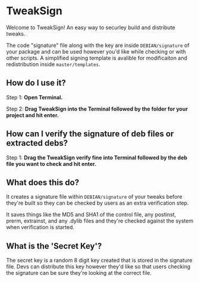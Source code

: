 # TweakSign

Welcome to TweakSign! An easy way to securley build and distribute tweaks.

The code "signature" file along with the key are inside `DEBIAN/signature` of your package and can be used however you'd like while checking or with other scripts. A simplified signing template is avalible for modificaiton and redistribution inside `master/templates`.

## How do I use it?
Step 1: **Open Terminal.**

Step 2: **Drag TweakSign into the Terminal followed by the folder for your project and hit enter.**

## How can I verify the signature of deb files or extracted debs?
Step 1: **Drag the TweakSign verify fine into Terminal followed by the deb file you want to check and hit enter.**

## What does this do?
It creates a signature file within `DEBIAN/signature` of your tweaks before they're built so they can be checked by users as an extra verification step.

It saves things like the MD5 and SHA1 of the control file, any postinst, prerm, extrainst, and any .dylib files and they're checked against the system when verification is started.

## What is the 'Secret Key'?
The secret key is a random 8 digit key created that is stored in the signature file. Devs can distribute this key however they'd like so that users checking the signature can be sure they're looking at the correct file.
